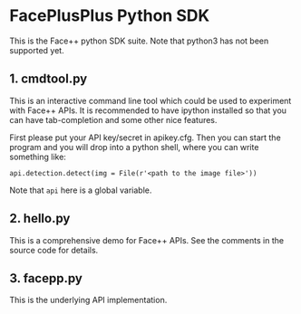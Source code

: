 # FacePlusPlus Python SDK

This is the Face++ python SDK suite. Note that python3 has not been supported
yet.

## 1. cmdtool.py
This is an interactive command line tool which could be used to experiment
with Face++ APIs. It is recommended to have ipython installed so that you can
have tab-completion and some other nice features.

First please put your API key/secret in apikey.cfg. Then you can start the program
and you will drop into a python shell, where you can write something like:

    api.detection.detect(img = File(r'<path to the image file>'))

Note that `api` here is a global variable.

## 2. hello.py
This is a comprehensive demo for Face++ APIs. See the comments in the source
code for details.

## 3. facepp.py

This is the underlying API implementation.
